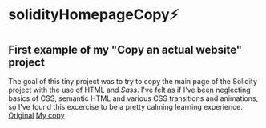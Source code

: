 # solidityHomepageCopy⚡
## First example of my "Copy an actual website" project
The goal of this tiny project was to try to copy the main page of the Solidity project with the use of HTML and _Sass_. I've felt as if I've been neglecting basics of CSS, semantic HTML and various CSS transitions and animations, so I've found this excercise to be a pretty calming learning experience.
[Original](https://soliditylang.org/)
[My copy](https://pepahrebec.github.io/solidityHomepageCopy/)
